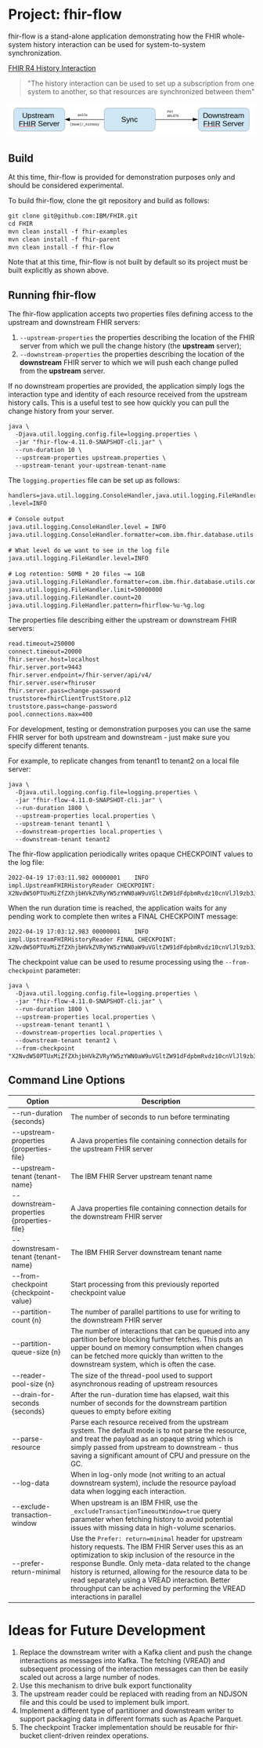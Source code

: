 # Project: fhir-flow

fhir-flow is a stand-alone application demonstrating how the FHIR whole-system history interaction can be used for system-to-system synchronization.


[FHIR R4 History Interaction](https://www.hl7.org/fhir/http.html#history)
> "The history interaction can be used to set up a subscription from one system to another, so that resources are synchronized between them"

![Sync between upstream and downstream systems](docs/history_system_sync.png)

## Build

At this time, fhir-flow is provided for demonstration purposes only and should be considered experimental.

To build fhir-flow, clone the git repository and build as follows:

```
git clone git@github.com:IBM/FHIR.git
cd FHIR
mvn clean install -f fhir-examples
mvn clean install -f fhir-parent
mvn clean install -f fhir-flow
```

Note that at this time, fhir-flow is not built by default so its project must be built explicitly as shown above.

## Running fhir-flow

The fhir-flow application accepts two properties files defining access to the upstream and downstream FHIR servers:

1. `--upstream-properties` the properties describing the location of the FHIR server from which we pull the change history (the **upstream** server);
2. `--downstream-properties` the properties describing the location of the **downstream** FHIR server to which we will push each change pulled from the **upstream** server.

If no downstream properties are provided, the application simply logs the interaction type and identity of each resource received from the upstream history calls. This is a useful test to see how quickly you can pull the change history from your server.

```
java \
  -Djava.util.logging.config.file=logging.properties \
  -jar "fhir-flow-4.11.0-SNAPSHOT-cli.jar" \
  --run-duration 10 \
  --upstream-properties upstream.properties \
  --upstream-tenant your-upstream-tenant-name
```

The `logging.properties` file can be set up as follows:

```
handlers=java.util.logging.ConsoleHandler,java.util.logging.FileHandler
.level=INFO

# Console output
java.util.logging.ConsoleHandler.level = INFO
java.util.logging.ConsoleHandler.formatter=com.ibm.fhir.database.utils.common.LogFormatter

# What level do we want to see in the log file
java.util.logging.FileHandler.level=INFO

# Log retention: 50MB * 20 files ~= 1GB
java.util.logging.FileHandler.formatter=com.ibm.fhir.database.utils.common.LogFormatter
java.util.logging.FileHandler.limit=50000000
java.util.logging.FileHandler.count=20
java.util.logging.FileHandler.pattern=fhirflow-%u-%g.log
```

The properties file describing either the upstream or downstream FHIR servers:

```
read.timeout=250000
connect.timeout=20000
fhir.server.host=localhost
fhir.server.port=9443
fhir.server.endpoint=/fhir-server/api/v4/
fhir.server.user=fhiruser
fhir.server.pass=change-password
truststore=fhirClientTrustStore.p12
truststore.pass=change-password
pool.connections.max=400
```

For development, testing or demonstration purposes you can use the same FHIR server for both upstream and downstream - just make sure you specify different tenants.

For example, to replicate changes from tenant1 to tenant2 on a local file server:

```
java \
  -Djava.util.logging.config.file=logging.properties \
  -jar "fhir-flow-4.11.0-SNAPSHOT-cli.jar" \
  --run-duration 1800 \
  --upstream-properties local.properties \
  --upstream-tenant tenant1 \
  --downstream-properties local.properties \
  --downstream-tenant tenant2
```

The fhir-flow application periodically writes opaque CHECKPOINT values to the log file:

```
2022-04-19 17:03:11.982 00000001    INFO impl.UpstreamFHIRHistoryReader CHECKPOINT: X2NvdW50PTUxMiZfZXhjbHVkZVRyYW5zYWN0aW9uVGltZW91dFdpbmRvdz10cnVlJl9zb3J0PW5vbmUmX2NoYW5nZUlkTWFya2VyPTEwMjM=
```

When the run duration time is reached, the application waits for any pending work to complete then writes a FINAL CHECKPOINT message:

```
2022-04-19 17:03:12.983 00000001    INFO impl.UpstreamFHIRHistoryReader FINAL CHECKPOINT: X2NvdW50PTUxMiZfZXhjbHVkZVRyYW5zYWN0aW9uVGltZW91dFdpbmRvdz10cnVlJl9zb3J0PW5vbmUmX2NoYW5nZUlkTWFya2VyPTEwMjM=
```

The checkpoint value can be used to resume processing using the `--from-checkpoint` parameter:

```
java \
  -Djava.util.logging.config.file=logging.properties \
  -jar "fhir-flow-4.11.0-SNAPSHOT-cli.jar" \
  --run-duration 1800 \
  --upstream-properties local.properties \
  --upstream-tenant tenant1 \
  --downstream-properties local.properties \
  --downstream-tenant tenant2 \
  --from-checkpoint "X2NvdW50PTUxMiZfZXhjbHVkZVRyYW5zYWN0aW9uVGltZW91dFdpbmRvdz10cnVlJl9zb3J0PW5vbmUmX2NoYW5nZUlkTWFya2VyPTEwMjM="
```

## Command Line Options

| Option | Description |
| ------ | ----------- |
| --run-duration {seconds} | The number of seconds to run before terminating |
| --upstream-properties {properties-file} | A Java properties file containing connection details for the upstream FHIR server |
| --upstream-tenant {tenant-name} | The IBM FHIR Server upstream tenant name |
| --downstream-properties {properties-file} | A Java properties file containing connection details for the downstream FHIR server |
| --downstresam-tenant {tenant-name} | The IBM FHIR Server downstream tenant name |
| --from-checkpoint {checkpoint-value} | Start processing from this previously reported checkpoint value |
| --partition-count {n} | The number of parallel partitions to use for writing to the downstream FHIR server |
| --partition-queue-size {n} | The number of interactions that can be queued into any partition before blocking further fetches. This puts an upper bound on memory consumption when changes can be fetched more quickly than written to the downstream system, which is often the case. |
| --reader-pool-size {n} | The size of the thread-pool used to support asynchronous reading of upstream resources |
| --drain-for-seconds {seconds} | After the run-duration time has elapsed, wait this number of seconds for the downstream partition queues to empty before exiting |
| --parse-resource | Parse each resource received from the upstream system. The default mode is to not parse the resource, and treat the payload as an opaque string which is simply passed from upstream to downstream - thus saving a significant amount of CPU and pressure on the GC. |
| --log-data | When in log-only mode (not writing to an actual downstream system), include the resource payload data when logging each interaction. |
| --exclude-transaction-window | When upstream is an IBM FHIR, use the `_excludeTransactionTimeoutWindow=true` query parameter when fetching history to avoid potential issues with missing data in high-volume scenarios. |
| --prefer-return-minimal | Use the `Prefer: return=minimal` header for upstream history requests. The IBM FHIR Server uses this as an optimization to skip inclusion of the resource in the response Bundle. Only meta-data related to the change history is returned, allowing for the resource data to be read separately using a VREAD interaction. Better throughput can be achieved by performing the VREAD interactions in parallel |

# Ideas for Future Development

1. Replace the downstream writer with a Kafka client and push the change interactions as messages into Kafka. The fetching (VREAD) and subsequent processing of the interaction messages can then be easily scaled out across a large number of nodes.
2. Use this mechanism to drive bulk export functionality
3. The upstream reader could be replaced with reading from an NDJSON file and this could be used to implement bulk import.
4. Implement a different type of partitioner and downstream writer to support packaging data in different formats such as Apache Parquet.
5. The checkpoint Tracker implementation should be reusable for fhir-bucket client-driven reindex operations.
